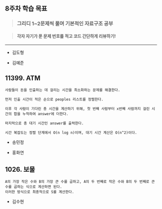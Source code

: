 ## 8주차 학습 목표
> ### 그리디 1~2문제씩 풀며 기본적인 자료구조 공부

> #### 각자 자기가 푼 문제 번호를 적고 코드 간단하게 리뷰하기! 

***
* 김도형  

* 김예준
## 11399. ATM
    사람들이 돈을 인출하는 데 걸리는 시간을 최소화하는 문제를 해결한다.
    
    먼저 인출 시간이 적은 순으로 peoples 리스트를 정렬한다.
    
    이후 각 사람이 기다린 총 시간을 계산하기 위해, 첫 번째 사람부터 x번째 사람까지 걸린 시간의 합을 누적하여 answer에 더한다.
    
    마지막으로 총 대기 시간인 answer를 출력한다.
    
    시간 복잡도는 정렬 단계에서 O(n log n)이며, 대기 시간 계산은 O(n^2)이다.


* 송민정

* 홍화연
## 1026. 보물
    A의 가장 작은 수와 B의 가장 큰 수를 곱하고, A의 두 번째로 작은 수와 B의 두 번째로 큰 수를 곱하는 식으로 계산하면 된다.
    이러한 방식으로 최종적으로 S를 계산한다. 
* 김수현
